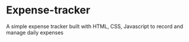 # Expense-tracker
A simple expense tracker built with HTML, CSS, Javascript to record and manage daily expenses
